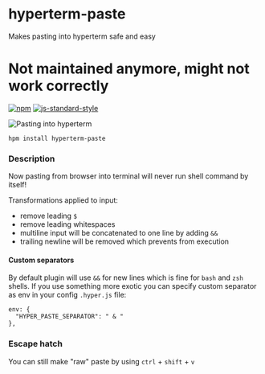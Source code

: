 # hyperterm-paste
Makes pasting into hyperterm safe and easy

# Not maintained anymore, might not work correctly


[![npm](https://img.shields.io/npm/dm/hyperterm-paste.svg)](https://www.npmjs.com/package/hyperterm-paste)
[![js-standard-style](https://img.shields.io/badge/code%20style-standard-brightgreen.svg)](http://standardjs.com)


![Pasting into hyperterm](https://raw.githubusercontent.com/krzkaczor/hyperterm-paste/master/demo.gif)

```
hpm install hyperterm-paste
```

### Description
Now pasting from browser into terminal will never run shell command by itself!

Transformations applied to input:
 - remove leading `$`
 - remove leading whitespaces
 - multiline input will be concatenated to one line by adding `&&`
 - trailing newline will be removed which prevents from execution

#### Custom separators
By default plugin will use `&&` for new lines which is fine for `bash` and `zsh` shells. If you use something more exotic you can specify custom separator as env in your config `.hyper.js` file:

```
env: {
  "HYPER_PASTE_SEPARATOR": " & "
},
```
 
### Escape hatch
You can still make "raw" paste by using `ctrl` + `shift` + `v`
